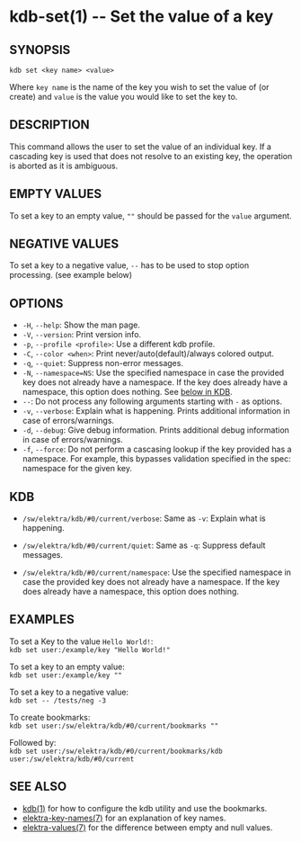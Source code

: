 # kdb-set(1) -- Set the value of a key

## SYNOPSIS

`kdb set <key name> <value>`

Where `key name` is the name of the key you wish to set the value of (or create) and `value` is the value you would like to set the key to.

## DESCRIPTION

This command allows the user to set the value of an individual key.
If a cascading key is used that does not resolve to an existing key, the operation is aborted as it is ambiguous.

## EMPTY VALUES

To set a key to an empty value, `""` should be passed for the `value` argument.

## NEGATIVE VALUES

To set a key to a negative value, `--` has to be used to stop option processing. (see example below)

## OPTIONS

- `-H`, `--help`:
  Show the man page.
- `-V`, `--version`:
  Print version info.
- `-p`, `--profile <profile>`:
  Use a different kdb profile.
- `-C`, `--color <when>`:
  Print never/auto(default)/always colored output.
- `-q`, `--quiet`:
  Suppress non-error messages.
- `-N`, `--namespace=NS`:
  Use the specified namespace in case the provided key does not already have a namespace.
  If the key does already have a namespace, this option does nothing.
  See [below in KDB](#KDB).
- `--`:
  Do not process any following arguments starting with `-` as options.
- `-v`, `--verbose`:
  Explain what is happening. Prints additional information in case of errors/warnings.
- `-d`, `--debug`:
  Give debug information. Prints additional debug information in case of errors/warnings.
- `-f`, `--force`:
  Do not perform a cascasing lookup if the key provided has a namespace. For example, this bypasses validation specified in the spec: namespace for the given key.

## KDB

- `/sw/elektra/kdb/#0/current/verbose`:
  Same as `-v`: Explain what is happening.

- `/sw/elektra/kdb/#0/current/quiet`:
  Same as `-q`: Suppress default messages.

- `/sw/elektra/kdb/#0/current/namespace`:
  Use the specified namespace in case the provided key does not already have a namespace.
  If the key does already have a namespace, this option does nothing.

## EXAMPLES

To set a Key to the value `Hello World!`:<br>
`kdb set user:/example/key "Hello World!"`

To set a key to an empty value:<br>
`kdb set user:/example/key ""`

To set a key to a negative value:<br>
`kdb set -- /tests/neg -3`

To create bookmarks:<br>
`kdb set user:/sw/elektra/kdb/#0/current/bookmarks ""`

Followed by:<br>
`kdb set user:/sw/elektra/kdb/#0/current/bookmarks/kdb user:/sw/elektra/kdb/#0/current`

## SEE ALSO

- [kdb(1)](kdb.md) for how to configure the kdb utility and use the bookmarks.
- [elektra-key-names(7)](elektra-key-names.md) for an explanation of key names.
- [elektra-values(7)](elektra-values.md) for the difference between empty and null values.
